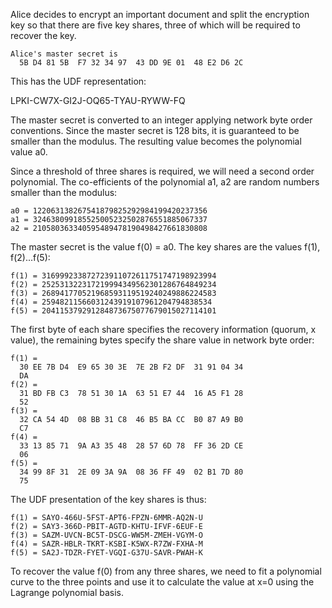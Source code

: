 
Alice decides to encrypt an important document and split the encryption key so that
there are five key shares, three of which will be required to recover the key.

~~~~
Alice's master secret is
  5B D4 81 5B  F7 32 34 97  43 DD 9E 01  48 E2 D6 2C
~~~~

This has the UDF representation:

LPKI-CW7X-GI2J-OQ65-TYAU-RYWW-FQ

The master secret is converted to an integer applying network byte order conventions.
Since the master secret is 128 bits, it is guaranteed to be smaller than the modulus.
The resulting value becomes the polynomial value a0.

Since a threshold of three shares is required, we will need a second order polynomial.
The co-efficients of the polynomial a1, a2 are random numbers smaller than the 
modulus:

~~~~
a0 = 122063138267541879825292984199420237356
a1 = 324638099185525005232502876551885067337
a2 = 210580363340595489478190498427661830808
~~~~

The master secret is the value f(0) = a0. The key shares are the values f(1), f(2)...f(5):

~~~~
f(1) = 316999233872723911072611751747198923994
f(2) = 252531322317219994349562301286764849234
f(3) = 268941770521968593119519240249886224583
f(4) = 25948211566031243919107961204794838534
f(5) = 204115379291284873675077679015027114101
~~~~

The first byte of each share specifies the recovery information (quorum, x value), the
remaining bytes specify the share value in network byte order:

~~~~
f(1) = 
  30 EE 7B D4  E9 65 30 3E  7E 2B F2 DF  31 91 04 34
  DA
f(2) = 
  31 BD FB C3  78 51 30 1A  63 51 E7 44  16 A5 F1 28
  52
f(3) = 
  32 CA 54 4D  08 BB 31 C8  46 B5 BA CC  B0 87 A9 B0
  C7
f(4) = 
  33 13 85 71  9A A3 35 48  28 57 6D 78  FF 36 2D CE
  06
f(5) = 
  34 99 8F 31  2E 09 3A 9A  08 36 FF 49  02 B1 7D 80
  75
~~~~

The UDF presentation of the key shares is thus:

~~~~
f(1) = SAYO-466U-5FST-APT6-FPZN-6MMR-AQ2N-U
f(2) = SAY3-366D-PBIT-AGTD-KHTU-IFVF-6EUF-E
f(3) = SAZM-UVCN-BC5T-DSCG-WW5M-ZMEH-VGYM-O
f(4) = SAZR-HBLR-TKRT-KSBI-K5WX-R7ZW-FXHA-M
f(5) = SA2J-TDZR-FYET-VGQI-G37U-SAVR-PWAH-K
~~~~

To recover the value f(0) from any three shares, we need to fit a polynomial curve to 
the three points and use it to calculate the value at x=0 using the Lagrange polynomial
basis.
